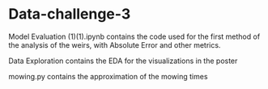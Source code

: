 # Data-challenge-3

Model Evaluation (1)(1).ipynb contains the code used for the first method of the analysis of the weirs, with Absolute Error and other metrics. 

Data Exploration contains the EDA for the visualizations in the poster

mowing.py contains the approximation of the mowing times
